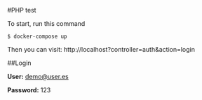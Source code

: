 #PHP test

To start, run this command
```
$ docker-compose up
```

Then you can visit: http://localhost?controller=auth&action=login

##Login

**User:** demo@user.es

**Password:** 123